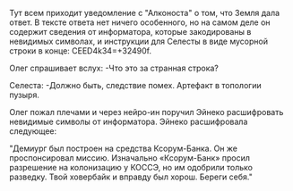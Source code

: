 Тут всем приходит уведомление с "Алконоста" о том, что Земля дала ответ. В тексте ответа нет ничего особенного, но на самом деле он содержит сведения от информатора, которые закодированы в невидимых символах, и инструкции для Селесты в виде мусорной строки в конце: CEED4k34=+32490f.

Олег спрашивает вслух:
-Что это за странная строка?

Селеста:
-Должно быть, следствие помех. Артефакт в топологии пузыря.

Олег пожал плечами и через нейро-ин поручил Эйнеко расшифровать невидимые символы от информатора. Эйнеко расшифровала следующее:

"Демиург был построен на средства Ксорум-Банка. Он же проспонсировал миссию. Изначально «Ксорум-Банк» просил разрешение на колонизацию у КОССЭ, но им одобрили только разведку. Твой ховербайк и вправду был хорош. Береги себя."



